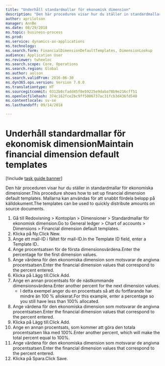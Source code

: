 ```yaml
--- 
title: "Underhåll standardmallar för ekonomisk dimension"
description: "Den här proceduren visar hur du ställer in standardmallar för ekonomiska dimensioner."
author: aprilolson
manager: AnnBe
ms.date: 08/29/2018
ms.topic: business-process
ms.prod: 
ms.service: dynamics-ax-applications
ms.technology: 
ms.search.form: FinancialDimensionDefaultTemplates, DimensionLookup
audience: Application User
ms.reviewer: twheeloc
ms.search.scope: Core, Operations
ms.search.region: Global
ms.author: aolson
ms.search.validFrom: 2016-06-30
ms.dyn365.ops.version: Version 7.0.0
ms.translationtype: HT
ms.sourcegitcommit: 0312b8cfadd45f8e59225e9daba78b9e216cff51
ms.openlocfilehash: 374c162fce2bc9ff5006737ac31fcb3d436fd540
ms.contentlocale: sv-se
ms.lasthandoff: 09/14/2018

---
```

# <a name="maintain-financial-dimension-default-templates"></a><span data-ttu-id="205c3-103">Underhåll standardmallar för ekonomisk dimension</span><span class="sxs-lookup"><span data-stu-id="205c3-103">Maintain financial dimension default templates</span></span>

[!include [task guide banner](../../includes/task-guide-banner.md)]

<span data-ttu-id="205c3-104">Den här proceduren visar hur du ställer in standardmallar för ekonomiska dimensioner.</span><span class="sxs-lookup"><span data-stu-id="205c3-104">This procedure shows how to set up financial dimension default templates.</span></span> <span data-ttu-id="205c3-105">Mallarna kan användas för att snabbt fördela belopp på källdokument.</span><span class="sxs-lookup"><span data-stu-id="205c3-105">The templates can be used to quickly distribute amounts on source documents.</span></span>

1. <span data-ttu-id="205c3-106">Gå till Redovisning > Kontoplan > Dimensioner > Standardmallar för ekonomisk dimension.</span><span class="sxs-lookup"><span data-stu-id="205c3-106">Go to General ledger > Chart of accounts > Dimensions > Financial dimension default templates.</span></span>
2. <span data-ttu-id="205c3-107">Klicka på Ny.</span><span class="sxs-lookup"><span data-stu-id="205c3-107">Click New.</span></span>
3. <span data-ttu-id="205c3-108">Ange ett mall-ID i fältet för mall-ID.</span><span class="sxs-lookup"><span data-stu-id="205c3-108">In the Template ID field, enter a Template ID..</span></span>
4. <span data-ttu-id="205c3-109">Ange procentsatsen för de första dimensionsvärdena.</span><span class="sxs-lookup"><span data-stu-id="205c3-109">Enter the percentage for the first dimension values.</span></span>
5. <span data-ttu-id="205c3-110">Ange värdena för den ekonomiska dimension som motsvarar de angivna procentsatsen.</span><span class="sxs-lookup"><span data-stu-id="205c3-110">Enter the financial dimension values that correspond to the percent entered.</span></span>
6. <span data-ttu-id="205c3-111">Klicka på Lägg till.</span><span class="sxs-lookup"><span data-stu-id="205c3-111">Click Add.</span></span>
7. <span data-ttu-id="205c3-112">Ange en annan procentsats för de nästkommande dimensionsvärdena.</span><span class="sxs-lookup"><span data-stu-id="205c3-112">Enter another percent for the next dimension values.</span></span>
    * <span data-ttu-id="205c3-113">I detta exempel anger du en procentsats så att du fortfarande har mindre än 100 % allokerat.</span><span class="sxs-lookup"><span data-stu-id="205c3-113">For this example, enter a percentage so you still have less than 100% allocated.</span></span>  
8. <span data-ttu-id="205c3-114">Ange värdena för den ekonomiska dimension som motsvarar de angivna procentsatsen.</span><span class="sxs-lookup"><span data-stu-id="205c3-114">Enter the financial dimension values that correspond to the percent entered.</span></span>
9. <span data-ttu-id="205c3-115">Klicka på Lägg till.</span><span class="sxs-lookup"><span data-stu-id="205c3-115">Click Add.</span></span>
10. <span data-ttu-id="205c3-116">Ange en annan procentsats, som kommer att göra den totala procentsatsen lika med 100%.</span><span class="sxs-lookup"><span data-stu-id="205c3-116">Enter another percent, which will make the total percent equal to 100%.</span></span>
11. <span data-ttu-id="205c3-117">Ange värdena för den ekonomiska dimension som motsvarar de angivna procentsatsen.</span><span class="sxs-lookup"><span data-stu-id="205c3-117">Enter the financial dimension values that correspond to the percent entered.</span></span>
12. <span data-ttu-id="205c3-118">Klicka på Spara.</span><span class="sxs-lookup"><span data-stu-id="205c3-118">Click Save.</span></span>



